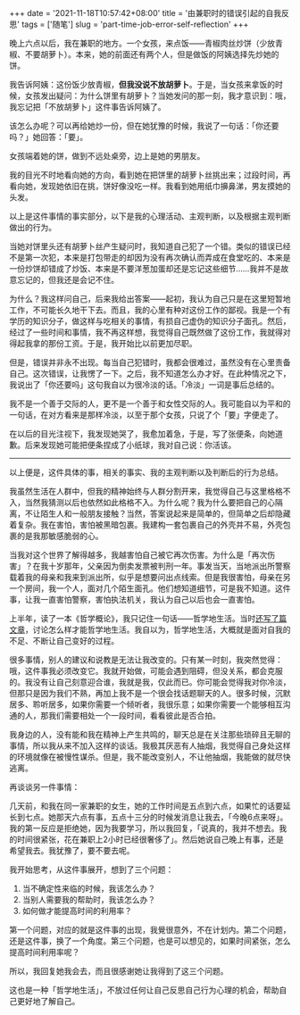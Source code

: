 +++
date = '2021-11-18T10:57:42+08:00'
title = '由兼职时的错误引起的自我反思'
tags = ['随笔']
slug = 'part-time-job-error-self-reflection'
+++

晚上六点以后，我在兼职的地方。一个女孩，来点饭——青椒肉丝炒饼（少放青椒、不要胡萝卜）。本来，她的前面还有两个人，但是做饭的阿姨选择先炒她的饼。

我告诉阿姨：这份饭少放青椒，**但我没说不放胡萝卜**。于是，当女孩来拿饭的时候，女孩发出疑问：为什么饼里有胡萝卜？当她发问的那一刻，我才意识到：哦，我忘记把「不放胡萝卜」这件事告诉阿姨了。

该怎么办呢？可以再给她炒一份，但在她犹豫的时候，我说了一句话：「你还要吗？」她回答：「要」。

女孩端着她的饼，做到不远处桌旁，边上是她的男朋友。

我的目光不时地看向她的方向，看到她在把饼里的胡萝卜丝挑出来；过段时间，再看向她，发现她依旧在挑，饼好像没吃一样。我看到她用纸巾擤鼻涕，男友摸她的头发。

以上是这件事情的事实部分，以下是我的心理活动、主观判断，以及根据主观判断做出的行为。

当她对饼里头还有胡萝卜丝产生疑问时，我知道自己犯了一个错。类似的错误已经不是第一次犯，本来是打包带走的却因为没有再次确认而弄成在食堂吃的、本来是一份炒饼却错成了炒饭、本来是不要洋葱加蛋却还是忘记这些细节……我并不是故意忘记的，但我还是会记不住。

为什么？我这样问自己，后来我给出答案——起初，我认为自己只是在这里短暂地工作，不可能长久地干下去。而且，我的心里有种对这份工作的鄙视。我是一个有学历的知识分子，做这样与吃相关的事情，有损自己虚伪的知识分子面孔。然后，经过了一些时间和事情，我不再这样想，我觉得自己既然做了这份工作，我就得对得起我拿的那份工资。于是，我开始比以前更加尽职。

但是，错误并非永不出现。每当自己犯错时，我都会很难过，虽然没有在心里责备自己。这次错误，让我愣了一下。之后，我不知道怎么办才好。在此种情况之下，我说出了「你还要吗」这句我自以为很冷淡的话。「冷淡」一词是事后总结的。

我不是一个善于交际的人，更不是一个善于和女性交际的人。我可能自以为平和的一句话，在对方看来是那样冷淡，以至于那个女孩，只说了个「要」字便走了。

在以后的目光注视下，我发现她哭了，我愈加着急，于是，写了张便条，向她道歉。后来发现她可能把便条捏成了小纸球，我对自己说：你活该。

---

以上便是，这件具体的事，相关的事实、我的主观判断以及判断后的行为总结。

我虽然生活在人群中，但我的精神始终与人群分割开来，我觉得自己与这里格格不入，当然我猜测以后也依然如此格格不入。为什么呢？我为什么要把自己的心隔离，不让陌生人和一般朋友接触？当然，答案说起来是简单的，但简单之后却隐藏着复杂。我在害怕，害怕被黑暗包裹。我建构一套包裹自己的外壳并不易，外壳包裹的是我那敏感脆弱的心。

当我对这个世界了解得越多，我越害怕自己被它再次伤害。为什么是「再次伤害」？在我十岁那年，父亲因为倒卖发票被判刑一年。事发当天，当地派出所警察载着我的母亲和我来到派出所，似乎是想要问出点线索。但是我很害怕，母亲在另一个房间，我一个人，面对几个陌生面孔。他们想知道细节，可是我不知道。这件事，让我一直害怕警察，害怕执法机关，我认为自己以后也会一直害怕。

上半年，读了一本《哲学概论》，我只记住一句话——哲学地生活。当时[还写了篇文章](/posts/living-philosophically/)，讨论怎么样才能哲学地生活。我自以为，哲学地生活，大概就是面对自我的不足、不断让自己变好的过程。

很多事情，别人的建议和说教是无法让我改变的。只有某一时刻，我突然觉得：哦，这件事我必须改变它。我就开始做，可能会遇到阻碍，但没关系，都会克服的。我没有让自己刻意迎合谁，我就是我，仅此而已。你可能会觉得我对你冷淡，但那只是因为我们不熟，再加上我不是一个很会找话题聊天的人。很多时候，沉默居多、聆听居多，如果你需要一个倾听者，我很乐意；如果你需要一个能够相互沟通的人，那我们需要相处一个一段时间，看看彼此是否合拍。

我身边的人，没有能和我在精神上产生共鸣的，聊天总是在关注那些琐碎且无聊的事情，所以我从来不加入这样的谈话。我极其厌恶有人抽烟，我觉得自己身处这样的环境就像在被慢性谋杀。但是，我不能改变别人，不让他抽烟，我能做的就尽快逃离。

再谈谈另一件事情：

几天前，和我在同一家兼职的女生，她的工作时间是五点到六点，如果忙的话要延长到七点。她那天六点有事，五点十三分的时候发消息让我去，「今晚6点来呀」。我的第一反应是拒绝她，因为我要学习，所以我回复，「说真的，我并不想去。我的时间很紧张，花在兼职上2小时已经很奢侈了」。然后她说自己晚上有事，还是希望我去。我犹豫了，要不要去呢。

我开始思考，从这件事展开，想到了三个问题：

1. 当不确定性来临的时候，我该怎么办？
2. 当别人需要我的帮助时，我该怎么办？
3. 如何做才能提高时间的利用率？

第一个问题，对应的就是这件事的出现，我覺很意外，不在计划内。第二个问题，还是这件事，换了一个角度。第三个问题，也是可以想见的，如果时间紧张，怎么提高时间利用率呢？

所以，我回复她我会去，而且很感谢她让我得到了这三个问题。

这也是一种「哲学地生活」，不放过任何让自己反思自己行为心理的机会，帮助自己更好地了解自己。

